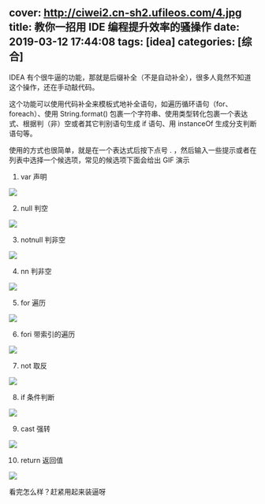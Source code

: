 cover: http://ciwei2.cn-sh2.ufileos.com/4.jpg
title: 教你一招用 IDE 编程提升效率的骚操作
date: 2019-03-12 17:44:08
tags: [idea]
categories: [综合]
---
IDEA 有个很牛逼的功能，那就是后缀补全（不是自动补全），很多人竟然不知道这个操作，还在手动敲代码。

这个功能可以使用代码补全来模板式地补全语句，如遍历循环语句（for、foreach）、使用 String.format() 包裹一个字符串、使用类型转化包裹一个表达式、根据判（非）空或者其它判别语句生成 if 语句、用 instanceOf 生成分支判断语句等。

使用的方式也很简单，就是在一个表达式后按下点号 . ，然后输入一些提示或者在列表中选择一个候选项，常见的候选项下面会给出 GIF 演示

<!--more-->

1. var 声明

![](/images/640var.gif)

2. null 判空

![](/images/640null.gif)

3. notnull 判非空

![](/images/640notnull.gif)

4. nn 判非空

![](/images/640nn.gif)

5. for 遍历

![](/images/640for.gif)

6. fori 带索引的遍历

![](/images/640fori.gif)

7. not 取反

![](/images/640not.gif)

8. if 条件判断

![](/images/640if.gif)

9. cast 强转

![](/images/640cast.gif)

10. return 返回值

![](/images/640return.gif)

看完怎么样？赶紧用起来装逼呀